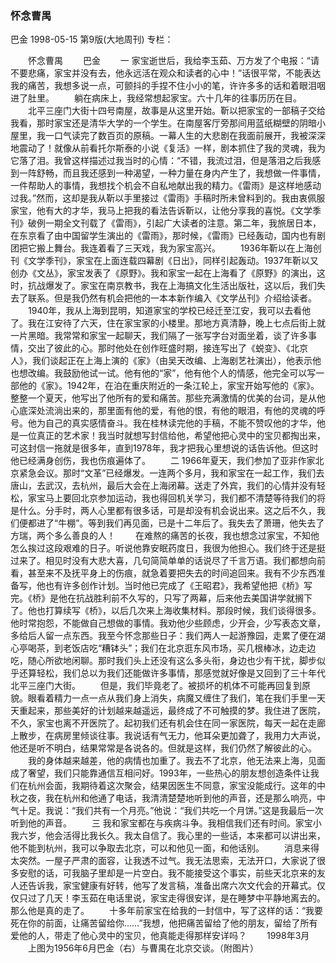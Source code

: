 ### 怀念曹禺
巴金
1998-05-15
第9版(大地周刊)
专栏：

　　怀念曹禺
　　巴金
　　一  家宝逝世后，我给李玉茹、万方发了个电报：“请不要悲痛，家宝并没有去，他永远活在观众和读者的心中！”话很平常，不能表达我的痛苦，我想多说一点，可颤抖的手捏不住小小的笔，许许多多的话和着眼泪咽进了肚里。
　　躺在病床上，我经常想起家宝。六十几年的往事历历在目。
　　北平三座门大街十四号南屋，故事是从这里开始。靳以把家宝的一部稿子交给我看，那时家宝还是清华大学的一个学生。在南屋客厅旁那间用蓝纸糊壁的阴暗小屋里，我一口气读完了数百页的原稿。一幕人生的大悲剧在我面前展开，我被深深地震动了！就像从前看托尔斯泰的小说《复活》一样，剧本抓住了我的灵魂，我为它落了泪。我曾这样描述过我当时的心情：“不错，我流过泪，但是落泪之后我感到一阵舒畅，而且我还感到一种渴望，一种力量在身内产生了，我想做一件事情，一件帮助人的事情，我想找个机会不自私地献出我的精力。《雷雨》是这样地感动过我。”然而，这却是我从靳以手里接过《雷雨》手稿时所未曾料到的。我由衷佩服家宝，他有大的才华，我马上把我的看法告诉靳以，让他分享我的喜悦。《文学季刊》破例一期全文刊载了《雷雨》，引起广大读者的注意。第二年，我旅居日本，在东京看了由中国留学生演出的《雷雨》，那时候，《雷雨》已经轰动，国内也有剧团把它搬上舞台。我连着看了三天戏，我为家宝高兴。
　　1936年靳以在上海创刊《文学季刊》，家宝在上面连载四幕剧《日出》，同样引起轰动。1937年靳以又创办《文丛》，家宝发表了《原野》。我和家宝一起在上海看了《原野》的演出，这时，抗战爆发了。家宝在南京教书，我在上海搞文化生活出版社，这以后，我们失去了联系。但是我仍然有机会把他的一本本新作编入《文学丛刊》介绍给读者。
　　1940年，我从上海到昆明，知道家宝的学校已经迁至江安，我可以去看他了。我在江安待了六天，住在家宝家的小楼里。那地方真清静，晚上七点后街上就一片黑暗。我常常和家宝一起聊天，我们隔了一张写字台对面坐着，谈了许多事情，交出了彼此的心。那时他处在创作旺盛时期，接连写出了《蜕变》、《北京人》，我们谈起正在上海上演的《家》（由吴天改编、上海剧艺社演出），他表示他也想改编。我鼓励他试一试。他有他的“家”，他有他个人的情感，他完全可以写一部他的《家》。1942年，在泊在重庆附近的一条江轮上，家宝开始写他的《家》。整整一个夏天，他写出了他所有的爱和痛苦。那些充满激情的优美的台词，是从他心底深处流淌出来的，那里面有他的爱，有他的恨，有他的眼泪，有他的灵魂的呼号。他为自己的真实感情奋斗。我在桂林读完他的手稿，不能不赞叹他的才华，他是一位真正的艺术家！我当时就想写封信给他，希望他把心灵中的宝贝都掏出来，可这封信一拖就是很多年，直到1978年，我才把我心里想说的话告诉他。但这时他已经满身创伤，我也伤痕遍体了。
　　二  1966年夏天，我们参加了亚非作家北京紧急会议。那时“文革”已经爆发。一连两个多月，我和家宝在一起工作，我们去唐山，去武汉，去杭州，最后大会在上海闭幕。送走了外宾，我们的心情并没有轻松，家宝马上要回北京参加运动，我也得回机关学习，我们都不清楚等待我们的将是什么。分手时，两人心里都有很多话，可是却没有机会说出来。这之后不久，我们便都进了“牛棚”。等到我们再见面，已是十二年后了。我失去了萧珊，他失去了方瑞，两个多么善良的人！
　　在难熬的痛苦的长夜，我也想念过家宝，不知他怎么挨过这段艰难的日子。听说他靠安眠药度日，我很为他担心。我们终于还是挺过来了。相见时没有大悲大喜，几句简简单单的话说尽了千言万语。我们都想向前看，甚至来不及抚平身上的伤痕，就急着要把失去的时间追回来。我有不少东西准备写，他也有许多创作计划。当时他已完成了《王昭君》，我希望他把《桥》写完。《桥》是他在抗战胜利前不久写的，只写了两幕，后来他去美国讲学就搁下了。他也打算续写《桥》，以后几次来上海收集材料。那段时候，我们谈得很多。他时常抱怨，不能做自己想做的事情。我劝他少些顾虑，少开会，少写表态文章，多给后人留一点东西。我至今怀念那些日子：我们两人一起游豫园，走累了便在湖心亭喝茶，到老饭店吃“糟钵头”；我们在北京逛东风市场，买几根棒冰，边走边吃，随心所欲地闲聊。那时我们头上还没有这么多头衔，身边也少有干扰，脚步似乎还算轻松，我们总以为我们还能做许多事情，那感觉就好像是又回到了三十年代北平三座门大街。
　　但是，我们毕竟老了。被损坏的机体不可能再回复到原貌。眼看着精力一点一点从我们身上消失，病魔又缠住了我们，笔在我们手里一天天重起来，那些美好的计划越来越遥远，最终成了不可触摸的梦。我住进了医院，不久，家宝也离不开医院了。起初我们还有机会住在同一家医院，每天一起在走廊上散步，在病房里倾谈往事。我说话有气无力，他耳朵更加聋了，我用力大声说，他还是听不明白，结果常常是各说各的。但就是这样，我们仍然了解彼此的心。
　　我的身体越来越差，他的病情也加重了。我去不了北京，他无法来上海，见面成了奢望，我们只能靠通信互相问好。1993年，一些热心的朋友想创造条件让我们在杭州会面，我期待着这次聚会，结果因医生不同意，家宝没能成行。这年的中秋之夜，我在杭州和他通了电话，我清清楚楚地听到他的声音，还是那么响亮，中气十足。我说：“我们共有一个月亮。”他说：“我们共吃一个月饼。”这是我最后一次听到他的声音。
　　三  我和家宝都在与疾病斗争。我相信我们还有时间。家宝小我六岁，他会活得比我长久。我太自信了。我心里的一些话，本来都可以讲出来，他不能到杭州，我可以争取去北京，可以和他见一面，和他话别。
　　消息来得太突然。一屋子严肃的面容，让我透不过气。我无法思索，无法开口，大家说了很多安慰的话，可我脑子里却是一片空白。我不能接受这个事实，前些天北京来的友人还告诉我，家宝健康有好转，他写了发言稿，准备出席六次文代会的开幕式。仅仅只过了几天！李玉茹在电话里说，家宝走得很安详，是在睡梦中平静地离去的。那么他是真的走了。
　　十多年前家宝在给我的一封信中，写了这样的话：“我要死在你的前面，让痛苦留给你……”我想，他把痛苦留给了他的朋友，留给了所有爱他的人，带走了他心灵中的宝贝，他真能走得那样安详吗？
　　1998年3月
　　上图为1956年6月巴金（右）与曹禺在北京交谈。（附图片）
